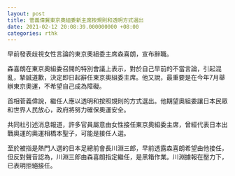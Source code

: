 ```yaml
---
layout: post
title: 菅義偉冀東京奧組委新主席按規則和透明方式選出
date: 2021-02-12 20:08:39.000000000 +08:00
categories: rthk
---
```


早前發表歧視女性言論的東京奧組委主席森喜朗，宣布辭職。

森喜朗在東京奧組委召開的特別會議上表示，對於自己早前的不當言論，引起混亂，摯誠道歉，決定即日起辭任東京奧組委主席。他又說，最重要是在今年7月舉辦東京奧運，不希望自己成為障礙。

首相菅義偉說，繼任人應以透明和按照規則的方式選出。他期望奧組委讓日本民眾和世界人民放心，政府將努力確保奧運安全。 

共同社引述消息報道，許多官員屬意由女性接任東京奧組委主席，曾經代表日本出戰奧運的奧運相橋本聖子，可能是接任人選。

至於被指是熱門人選的日本足總前會長川淵三郎，早前透露森喜朗希望由他接任，但反對聲音認為，川淵三郎由森喜朗指定繼任，是黑箱作業。川淵據報在壓力下，已表明拒絕接任。
